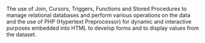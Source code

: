 The use of Join, Cursors, Triggers, Functions and Stored Procedures to manage relational databases and perform various operations on the data and the use of PHP (Hypertext Preprocessor) for dynamic and interactive purposes embedded into HTML to develop forms and to display values from the dataset.


